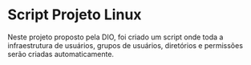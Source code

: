 # Script Projeto Linux

Neste projeto proposto pela DIO, foi criado um script onde toda a infraestrutura de usuários, grupos de usuários, diretórios e permissões serão criadas automaticamente.
 
